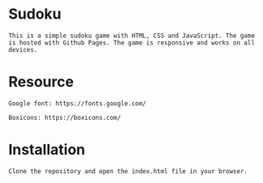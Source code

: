 # Sudoku

    This is a simple sudoku game with HTML, CSS and JavaScript. The game is hosted with Github Pages. The game is responsive and works on all devices.

# Resource

    Google font: https://fonts.google.com/

    Boxicons: https://boxicons.com/

# Installation

    Clone the repository and open the index.html file in your browser.
